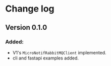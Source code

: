 # Change log


## Version 0.1.0

### Added:
 - V1's `MicroNotifRabbitMQClient` implemented.
 - cli and fastapi examples added.
